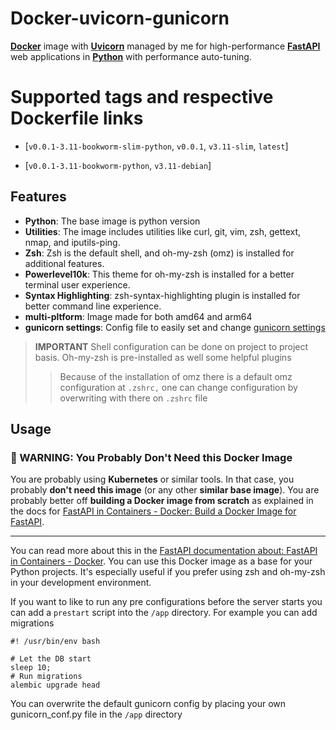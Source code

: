 # Docker-uvicorn-gunicorn

[**Docker**](https://www.docker.com/) image with [**Uvicorn**](https://www.uvicorn.org/) managed by me for high-performance [**FastAPI**](https://fastapi.tiangolo.com/) web applications in **[Python](https://www.python.org/)** with performance auto-tuning.

# Supported tags and respective Dockerfile links

- [`v0.0.1-3.11-bookworm-slim-python`, `v0.0.1`, `v3.11-slim`, `latest`]

- [`v0.0.1-3.11-bookworm-python`, `v3.11-debian`]

## Features

- **Python**: The base image is python version
- **Utilities**: The image includes utilities like curl, git, vim, zsh, gettext, nmap, and iputils-ping.
- **Zsh**: Zsh is the default shell, and oh-my-zsh (omz) is installed for additional features.
- **Powerlevel10k**: This theme for oh-my-zsh is installed for a better terminal user experience.
- **Syntax Highlighting**: zsh-syntax-highlighting plugin is installed for better command line experience.
- **multi-pltform**: Image made for both amd64 and arm64
- **gunicorn settings**: Config file to easily set and change [gunicorn settings](https://docs.gunicorn.org/en/latest/settings.html#errorlog)
> **IMPORTANT** Shell configuration can be done on project to project basis. Oh-my-zsh is pre-installed as well some helpful plugins
> > Because of the installation of omz there is a default omz configuration at `.zshrc,` one can change configuration by overwriting with there on `.zshrc` file

## Usage
### 🚨 WARNING: You Probably Don't Need this Docker Image

You are probably using **Kubernetes** or similar tools. In that case, you probably **don't need this image** (or any other **similar base image**). You are probably better off **building a Docker image from scratch** as explained in the docs for [FastAPI in Containers - Docker: Build a Docker Image for FastAPI](https://fastapi.tiangolo.com/deployment/docker/#replication-number-of-processes).

---

You can read more about this in the [FastAPI documentation about: FastAPI in Containers - Docker](https://fastapi.tiangolo.com/deployment/docker/#replication-number-of-processes).
You can use this Docker image as a base for your Python projects. It's especially useful if you prefer using zsh and oh-my-zsh in your development environment.

If you want to like to run any pre configurations before the server starts you can add a `prestart` script into the `/app` directory. For example you can add migrations 

```shell
#! /usr/bin/env bash

# Let the DB start
sleep 10;
# Run migrations
alembic upgrade head
```

You can overwrite the default gunicorn config by placing your own gunicorn_conf.py file in the `/app` directory 

